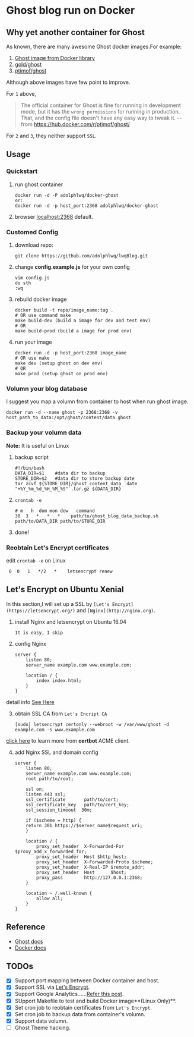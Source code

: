 # Ghost blog run on Docker

## Why yet another container for Ghost
As known, there are many awesome Ghost docker images.For example:

1. [Ghost image from Docker library](https://github.com/docker-library/ghost)
2. [gold/ghost](https://hub.docker.com/r/gold/ghost/)
3. [ptimof/ghost](https://hub.docker.com/r/ptimof/ghost/)

Although above images have few point to improve.

For `1` above,
>The official container for Ghost is fine for running in development mode, but it has the `wrong
permissions` for running in production. That, and the config file doesn't have any easy way to tweak
it.                   --from https://hub.docker.com/r/ptimof/ghost/

For `2` and `3`, they neither support `SSL`.

## Usage
### Quickstart
1. run ghost container
    ```shell
    docker run -d -P adolphlwq/docker-ghost
    or:
    docker run -d -p host_port:2368 adolphlwq/docker-ghost
    ```
2. browser [localhost:2368](localhost:2368) default.

### Customed Config
1. download repo:
    ```
    git clone https://github.com/adolphlwq/lwqBlog.git
    ```
2. change **config.example.js** for your own config
    ```
    vim config.js
    do sth
    :wq
    ```
3. rebuild docker image
    ```
    docker build -t repo/image_name:tag .
    # OR use command make
    make build-dev (build a image for dev and test env)
    # OR
    make build-prod (build a image for prod env)
    ```
4. run your image
    ```
    docker run -d -p host_port:2368 image_name
    # OR use make
    make dev (setup ghost on dev env)
    # OR
    make prod (setup ghost on prod env)
    ```

### Volumn your blog database
I suggest you map a volumn from container to host when run ghost image.
```
docker run -d --name ghost -p 2368:2368 -v host_path_to_data:/opt/ghost/content/data ghost
```

### Backup your volumn data
**Note:** It is useful on Linux
1. backup script
    ```shell
    #!/bin/bash
    DATA_DIR=$1    #data dir to backup
    STORE_DIR=$2   #data dir to store backup date
    tar zcvf ${STORE_DIR}/ghost_content_data_`date "+%Y_%m_%d_%H_%M_%S"`.tar.gz ${DATA_DIR}
    ```
2. `crontab -e`
    ```shell
    # m   h  dom mon dow   command
    30  3   *   *   *    path/to/ghost_blog_data_backup.sh path/to/DATA_DIR path/to/STORE_DIR
    ```
3. done!

### Reobtain Let's Encrypt certificates
edit `crontab -e` on Linux
```shell
 0  0   1   */2   *    letsencrypt renew
```

## Let's Encrypt on Ubuntu Xenial
In this section,I will set up a SSL by `[Let's Encrypt](https://letsencrypt.org/)` and `[Nginx](http://nginx.org)`.

1. install Nginx and letsencrypt on Ubuntu 16.04
    ```
    It is easy, I skip
    ```
2. config Nginx
    ```
    server {
        listen 80;
        server_name example.com www.example.com;

        location / {
            index index.html;
        }
    }
    ```
detail info [See Here](https://github.com/adolphlwq/lwqBlog/blob/master/SSL/nginx_ssl_for_ghost.conf)

3. obtain SSL CA from `Let's Encript CA`
    ```
    [sudo] letsencrypt certonly --webroot -w /var/www/ghost -d example.com -s www.example.com
    ```
[click here](https://certbot.eff.org) to learn more from **certbot** ACME client.

4. add Nginx SSL and domain config
    ```
    server {
        listen 80;
        server_name example.com www.example.com;
        root path/to/root;

        ssl on;
        listen 443 ssl;
        ssl_certificate       path/to/cert;
        ssl_certificate_key   path/to/cert_key;
        ssl_session_timeout  30m;
        
        if ($scheme = http) {
        return 301 https://$server_name$request_uri;
        }
        
        location / {
            proxy_set_header  X-Forwarded-For $proxy_add_x_forwarded_for;
            proxy_set_header  Host $http_host;
            proxy_set_header  X-Forwarded-Proto $scheme;
            proxy_set_header  X-Real-IP $remote_addr;
            proxy_set_header  Host      $host;
            proxy_pass        http://127.0.0.1:2368;
        }
        
        location ~ /.well-known {
            allow all;
        }
    }
    ```

## Reference
- [Ghost docs](https://ghost.org/developer/)
- [Docker docs](http://docs.docker.com/)

## TODOs
- [X] Support port mapping between Docker container and host.
- [X] Support SSL via [Let's Encrypt](https://letsencrypt.org/).
- [X] Support Google Analytics......[Refer this post](https://www.ghostforbeginners.com/how-to-add-google-analytics-to-ghost/).
- [X] SUpport Makefile to test and build Docker image**(Linux Only)**.
- [X] Set cron job to reobtain certificates from `Let's Encrypt`.
- [X] Set cron job to backup data from container's volumn.
- [X] Support data volumn.
- [ ] Ghost Theme hacking.
